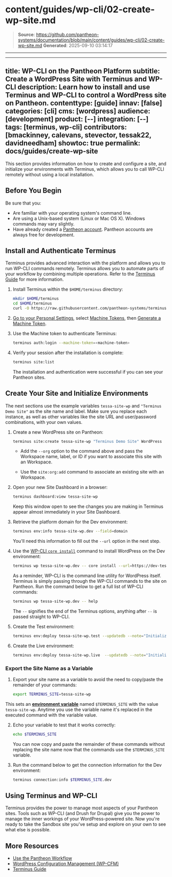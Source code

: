 # content/guides/wp-cli/02-create-wp-site.md

> **Source**: https://github.com/pantheon-systems/documentation/blob/main/content/guides/wp-cli/02-create-wp-site.md
> **Generated**: 2025-09-10 03:14:17

---

---
title: WP-CLI on the Pantheon Platform
subtitle: Create a WordPress Site with Terminus and WP-CLI
description: Learn how to install and use Terminus and WP-CLI to control a WordPress site on Pantheon.
contenttype: [guide]
innav: [false]
categories: [cli]
cms: [wordpress]
audience: [development]
product: [--]
integration: [--]
tags: [terminus, wp-cli]
contributors: [bmackinney, calevans, stevector, tessak22, davidneedham]
showtoc: true
permalink: docs/guides/create-wp-site
---

This section provides information on how to create and configure a site, and initialize your environments with Terminus, which allows you to call WP-CLI remotely without using a local installation.

## Before You Begin

Be sure that you:

- Are familiar with your operating system's command line.
- Are using a Unix-based system (Linux or Mac OS X). Windows commands may vary slightly.
- Have already created a [Pantheon account](https://pantheon.io/register?docs). Pantheon accounts are always free for development.

## Install and Authenticate Terminus

Terminus provides advanced interaction with the platform and allows you to run WP-CLI commands remotely. Terminus allows you to automate parts of your workflow by combining multiple operations. Refer to the [Terminus Guide](/terminus) for more information.

1. Install Terminus within the `$HOME/terminus` directory:

    ```bash
    mkdir $HOME/terminus
    cd $HOME/terminus
    curl -O https://raw.githubusercontent.com/pantheon-systems/terminus-installer/master/builds/installer.phar && php installer.phar install
    ```

2. [Go to your Personal Settings](/personal-settings), select [Machine Tokens](https://dashboard.pantheon.io/users/#account/tokens/), then [Generate a Machine Token](https://dashboard.pantheon.io/login?destination=%2Fuser#account/tokens/create/terminus/).

1. Use the Machine token to authenticate Terminus:

    ```bash
    terminus auth:login --machine-token=‹machine-token›
    ```

3. Verify your session after the installation is complete:

    ```bash
    terminus site:list
    ```

    The installation and authentication were successful if you can see your Pantheon sites.

## Create Your Site and Initialize Environments

<Alert title="Note" type="info">

The next sections use the example variables `tessa-site-wp` and `"Terminus Demo Site"` as the site name and label. Make sure you replace each instance, as well as other variables like the site URL and user/password combinations, with your own values.

</Alert>

1. Create a new WordPress site on Pantheon:

    ```bash
    terminus site:create tessa-site-wp "Terminus Demo Site" WordPress
    ```

    - Add the `--org` option to the command above and pass the Workspace name, label, or ID if you want to associate this site with an Workspace. 

    - Use the `site:org:add` command to associate an existing site with an Workspace.

2. Open your new Site Dashboard in a browser:

    ```bash
    terminus dashboard:view tessa-site-wp
    ```

   Keep this window open to see the changes you are making in Terminus appear almost immediately in your Site Dashboard.

3. Retrieve the platform domain for the Dev environment:

    ```bash
    terminus env:info tessa-site-wp.dev --field=domain
    ```

   You'll need this information to fill out the `--url` option in the next step.

4. Use the [WP-CLI `core install`](https://developer.wordpress.org/cli/commands/core/install/) command to install WordPress on the Dev environment:

    ```bash
    terminus wp tessa-site-wp.dev -- core install --url=https://dev-tessa-site-wp.pantheonsite.io --title="Terminus Demo Site" --admin_user=admin --admin_password=changemelater --admin_email=name@yoursite.com
    ```

    As a reminder, WP-CLI is the command line utility for WordPress itself.	Terminus is simply passing through the WP-CLI commands to the site on Pantheon. Run the command below to get a full list of WP-CLI commands:

    ```bash
    terminus wp tessa-site-wp.dev -- help
    ```

    The `--` signifies the end of the Terminus options, anything after `--` is passed straight to WP-CLI.

4. Create the Test environment:

    ```bash
    terminus env:deploy tessa-site-wp.test --updatedb --note="Initialize the Test environment"
    ```

5. Create the Live environment:

    ```bash
    terminus env:deploy tessa-site-wp.live  --updatedb --note="Initialize the Live environment"
    ```

### Export the Site Name as a Variable

1. Export your site name as a variable to avoid the need to copy/paste the remainder of your commands:

    ```bash
    export TERMINUS_SITE=tessa-site-wp
    ```

  This sets an [**environment variable**](https://en.wikipedia.org/wiki/Environment_variable) named `$TERMINUS_SITE` with the value `tessa-site-wp`. Anytime you use the variable name it's replaced in the executed command with the variable value.

2. Echo your variable to test that it works correctly:

    ```bash
    echo $TERMINUS_SITE
    ```

    You can now copy and paste the remainder of these commands without replacing the site name now that the commands use the `$TERMINUS_SITE` variable.

3. Run the command below to get the connection information for the Dev environment:

    ```bash
    terminus connection:info $TERMINUS_SITE.dev
    ```


## Using Terminus and WP-CLI

Terminus provides the power to manage most aspects of your Pantheon sites. Tools such as WP-CLI (and Drush for Drupal) give you the power to manage the inner workings of your WordPress-powered site. Now you're ready to take the Sandbox site you've setup and explore on your own to see what else is possible.

## More Resources

- [Use the Pantheon Workflow](/pantheon-workflow)
- [WordPress Configuration Management (WP-CFM)](/guides/wordpress-configurations/wp-cfm)
- [Terminus Guide](/terminus)
